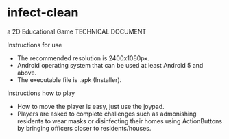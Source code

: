 # infect-clean
a 2D Educational Game
TECHNICAL DOCUMENT

Instructions for use
- The recommended resolution is 2400x1080px.
- Android operating system that can be used at least Android 5 and above.
- The executable file is .apk (Installer).

Instructions how to play
- How to move the player is easy, just use the joypad.
- Players are asked to complete challenges such as admonishing residents to wear masks or disinfecting their homes using ActionButtons by bringing officers closer to residents/houses.

